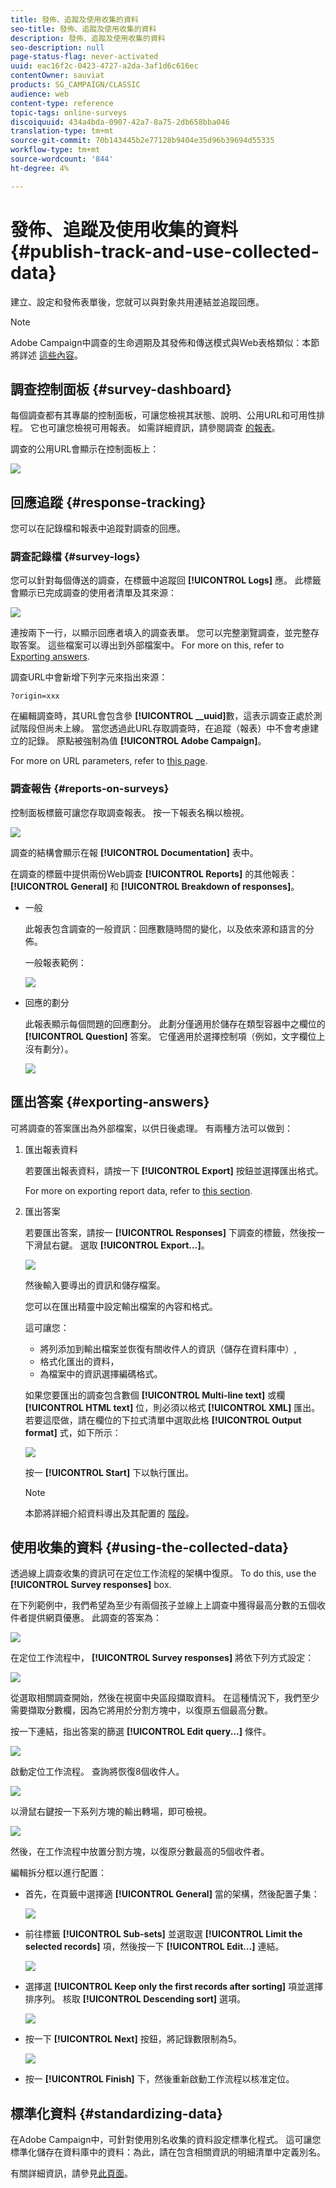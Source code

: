 ```yaml
---
title: 發佈、追蹤及使用收集的資料
seo-title: 發佈、追蹤及使用收集的資料
description: 發佈、追蹤及使用收集的資料
seo-description: null
page-status-flag: never-activated
uuid: eac16f2c-0423-4727-a2da-3af1d6c616ec
contentOwner: sauviat
products: SG_CAMPAIGN/CLASSIC
audience: web
content-type: reference
topic-tags: online-surveys
discoiquuid: 434a4bda-0907-42a7-8a75-2db658bba046
translation-type: tm+mt
source-git-commit: 70b143445b2e77128b9404e35d96b39694d55335
workflow-type: tm+mt
source-wordcount: '844'
ht-degree: 4%

---
```



# 發佈、追蹤及使用收集的資料{#publish-track-and-use-collected-data}

建立、設定和發佈表單後，您就可以與對象共用連結並追蹤回應。

>[!NOTE]
>
>Adobe Campaign中調查的生命週期及其發佈和傳送模式與Web表格類似：本節將詳述 [這些內容](../../web/using/about-web-forms.md)。

## 調查控制面板 {#survey-dashboard}

每個調查都有其專屬的控制面板，可讓您檢視其狀態、說明、公用URL和可用性排程。 它也可讓您檢視可用報表。 如需詳細資訊，請參閱調查 [的報表](#reports-on-surveys)。

調查的公用URL會顯示在控制面板上：

![](assets/survey_public_url.png)

## 回應追蹤 {#response-tracking}

您可以在記錄檔和報表中追蹤對調查的回應。

### 調查記錄檔 {#survey-logs}

您可以針對每個傳送的調查，在標籤中追蹤回 **[!UICONTROL Logs]** 應。 此標籤會顯示已完成調查的使用者清單及其來源：

![](assets/s_ncs_admin_survey_logs.png)

連按兩下一行，以顯示回應者填入的調查表單。 您可以完整瀏覽調查，並完整存取答案。 這些檔案可以導出到外部檔案中。 For more on this, refer to [Exporting answers](#exporting-answers).

調查URL中會新增下列字元來指出來源：

```
?origin=xxx
```

在編輯調查時，其URL會包含參 **[!UICONTROL __uuid]**&#x200B;數，這表示調查正處於測試階段但尚未上線。 當您透過此URL存取調查時，在追蹤（報表）中不會考慮建立的記錄。 原點被強制為值 **[!UICONTROL Adobe Campaign]**。

For more on URL parameters, refer to [this page](../../web/using/defining-web-forms-properties.md#form-url-parameters).

### 調查報告 {#reports-on-surveys}

控制面板標籤可讓您存取調查報表。 按一下報表名稱以檢視。

![](assets/s_ncs_admin_survey_report_doc.png)

調查的結構會顯示在報 **[!UICONTROL Documentation]** 表中。

在調查的標籤中提供兩份Web調查 **[!UICONTROL Reports]** 的其他報表： **[!UICONTROL General]** 和 **[!UICONTROL Breakdown of responses]**。

* 一般

   此報表包含調查的一般資訊：回應數隨時間的變化，以及依來源和語言的分佈。

   一般報表範例：

   ![](assets/s_ncs_admin_survey_report_0.png)

* 回應的劃分

   此報表顯示每個問題的回應劃分。 此劃分僅適用於儲存在類型容器中之欄位的 **[!UICONTROL Question]** 答案。 它僅適用於選擇控制項（例如，文字欄位上沒有劃分）。

   ![](assets/s_ncs_admin_survey_report_2.png)

## 匯出答案 {#exporting-answers}

可將調查的答案匯出為外部檔案，以供日後處理。 有兩種方法可以做到：

1. 匯出報表資料

   若要匯出報表資料，請按一下 **[!UICONTROL Export]** 按鈕並選擇匯出格式。

   For more on exporting report data, refer to [this section](../../reporting/using/about-reports-creation-in-campaign.md).

1. 匯出答案

   若要匯出答案，請按一 **[!UICONTROL Responses]** 下調查的標籤，然後按一下滑鼠右鍵。 選取 **[!UICONTROL Export...]**。

   ![](assets/s_ncs_admin_survey_logs_export_menu.png)

   然後輸入要導出的資訊和儲存檔案。

   您可以在匯出精靈中設定輸出檔案的內容和格式。

   這可讓您：

   * 將列添加到輸出檔案並恢復有關收件人的資訊（儲存在資料庫中）,
   * 格式化匯出的資料，
   * 為檔案中的資訊選擇編碼格式。

   如果您要匯出的調查包含數個 **[!UICONTROL Multi-line text]** 或欄 **[!UICONTROL HTML text]** 位，則必須以格式 **[!UICONTROL XML]** 匯出。 若要這麼做，請在欄位的下拉式清單中選取此格 **[!UICONTROL Output format]** 式，如下所示：

   ![](assets/s_ncs_admin_survey_logs_export_xml.png)

   按一 **[!UICONTROL Start]** 下以執行匯出。

   >[!NOTE]
   >
   >本節將詳細介紹資料導出及其配置的 [階段](../../platform/using/generic-imports-and-exports.md)。

## 使用收集的資料 {#using-the-collected-data}

透過線上調查收集的資訊可在定位工作流程的架構中復原。 To do this, use the **[!UICONTROL Survey responses]** box.

在下列範例中，我們希望為至少有兩個孩子並線上上調查中獲得最高分數的五個收件者提供網頁優惠。 此調查的答案為：

![](assets/s_ncs_admin_survey_responses_wf_box_4.png)

在定位工作流程中， **[!UICONTROL Survey responses]** 將依下列方式設定：

![](assets/s_ncs_admin_survey_responses_wf_box_1.png)

從選取相關調查開始，然後在視窗中央區段擷取資料。 在這種情況下，我們至少需要擷取分數欄，因為它將用於分割方塊中，以復原五個最高分數。

按一下連結，指出答案的篩選 **[!UICONTROL Edit query...]** 條件。

![](assets/s_ncs_admin_survey_responses_wf_box_2.png)

啟動定位工作流程。 查詢將恢復8個收件人。

![](assets/s_ncs_admin_survey_responses_wf_box_5.png)

以滑鼠右鍵按一下系列方塊的輸出轉場，即可檢視。

![](assets/s_ncs_admin_survey_responses_wf_box_6.png)

然後，在工作流程中放置分割方塊，以復原分數最高的5個收件者。

編輯拆分框以進行配置：

* 首先，在頁籤中選擇適 **[!UICONTROL General]** 當的架構，然後配置子集：

   ![](assets/s_ncs_admin_survey_responses_wf_box_6b.png)

* 前往標籤 **[!UICONTROL Sub-sets]** 並選取選 **[!UICONTROL Limit the selected records]** 項，然後按一下 **[!UICONTROL Edit...]** 連結。

   ![](assets/s_ncs_admin_survey_responses_wf_box_7.png)

* 選擇選 **[!UICONTROL Keep only the first records after sorting]** 項並選擇排序列。 核取 **[!UICONTROL Descending sort]** 選項。

   ![](assets/s_ncs_admin_survey_responses_wf_box_8.png)

* 按一下 **[!UICONTROL Next]** 按鈕，將記錄數限制為5。

   ![](assets/s_ncs_admin_survey_responses_wf_box_9.png)

* 按一 **[!UICONTROL Finish]** 下，然後重新啟動工作流程以核准定位。

## 標準化資料 {#standardizing-data}

在Adobe Campaign中，可針對使用別名收集的資料設定標準化程式。 這可讓您標準化儲存在資料庫中的資料：為此，請在包含相關資訊的明細清單中定義別名。

有關詳細資訊，請參見[此頁面](../../platform/using/managing-enumerations.md#about-enumerations)。
